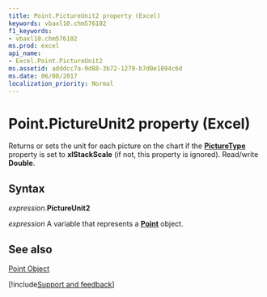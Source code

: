 ```yaml
---
title: Point.PictureUnit2 property (Excel)
keywords: vbaxl10.chm576102
f1_keywords:
- vbaxl10.chm576102
ms.prod: excel
api_name:
- Excel.Point.PictureUnit2
ms.assetid: adddcc7a-9d88-3b72-1279-b7d0e1894c6d
ms.date: 06/08/2017
localization_priority: Normal
---
```



# Point.PictureUnit2 property (Excel)

Returns or sets the unit for each picture on the chart if the  **[PictureType](Excel.Point.PictureType.md)** property is set to **xlStackScale** (if not, this property is ignored). Read/write **Double**.


## Syntax

_expression_.**PictureUnit2**

_expression_ A variable that represents a **[Point](Excel.Point(object).md)** object.


## See also


[Point Object](Excel.Point(object).md)

[!include[Support and feedback](~/includes/feedback-boilerplate.md)]